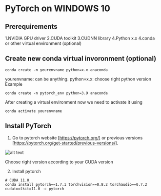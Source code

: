 # PyTorch on WINDOWS 10

## Prerequirements
1.NVIDIA GPU driver
2.CUDA toolkit
3.CUDNN library
4.Python x.x
4.conda or other virtual environment (optional)

## Create new conda virtual invoronment (optional)
```
conda create -n yourenvname python=x.x anaconda
```
yourenvname: can be anything.
python=x.x: choose right python version 
Example  
```
conda create -n pytorch_env python=3.9 anaconda
```

After creating a virtual environment now we need to activate it using

```
conda activate yourenvname
```

## Install PyTorch 
1. Go to pytorch website [https://pytorch.org/] or previous versions [https://pytorch.org/get-started/previous-versions/]. 

![alt text](https://github.com/martianvenusian/installations/blob/master/CUDA/pytorch_download_01.jpg?raw=true)

Choose right version according to your CUDA version

2. Install pytorch

```
# CUDA 11.0
conda install pytorch==1.7.1 torchvision==0.8.2 torchaudio==0.7.2 cudatoolkit=11.0 -c pytorch
```